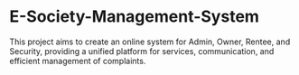 # E-Society-Management-System
This project aims to create an online system for Admin, Owner, Rentee, and Security, providing a unified platform for services, communication, and efficient management of complaints.
